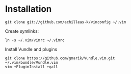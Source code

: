 Installation
============

    git clone git://github.com/achilleas-k/vimconfig ~/.vim

Create symlinks:

    ln -s ~/.vim/vimrc ~/.vimrc

Install Vundle and plugins

    git clone https://github.com/gmarik/Vundle.vim.git ~/.vim/bundle/Vundle.vim
    vim +PluginInstall +qall



